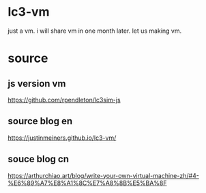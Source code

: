 # lc3-vm
just a vm. i will share vm in one month later. let us making vm.  

# source 
## js version vm
https://github.com/rpendleton/lc3sim-js

## source blog en
https://justinmeiners.github.io/lc3-vm/

## souce blog cn
https://arthurchiao.art/blog/write-your-own-virtual-machine-zh/#4-%E6%89%A7%E8%A1%8C%E7%A8%8B%E5%BA%8F
